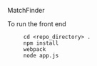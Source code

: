 MatchFinder

To run the front end

```
     cd <repo_directory> .
     npm install
     webpack
     node app.js

 ```